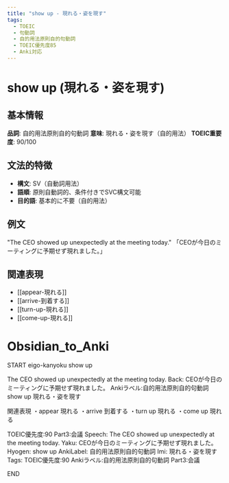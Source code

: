 ```yaml
---
title: "show up - 現れる・姿を現す"
tags:
  - TOEIC
  - 句動詞
  - 自的用法原則自的句動詞
  - TOEIC優先度85
  - Anki対応
---
```


# show up (現れる・姿を現す)

## 基本情報
**品詞**: 自的用法原則自的句動詞
**意味**: 現れる・姿を現す（自的用法）
**TOEIC重要度**: 90/100

## 文法的特徴
- **構文**: SV（自動詞用法）
- **語順**: 原則自動詞的、条件付きでSVC構文可能
- **目的語**: 基本的に不要（自的用法）

## 例文
"The CEO showed up unexpectedly at the meeting today."
「CEOが今日のミーティングに予期せず現れました。」

## 関連表現
- [[appear-現れる]]
- [[arrive-到着する]]
- [[turn-up-現れる]]
- [[come-up-現れる]]

# Obsidian_to_Anki
START
eigo-kanyoku
show up

The CEO showed up unexpectedly at the meeting today.
Back: 
CEOが今日のミーティングに予期せず現れました。
Ankiラベル:自的用法原則自的句動詞
show up
現れる・姿を現す

関連表現
・appear 現れる
・arrive 到着する
・turn up 現れる
・come up 現れる

TOEIC優先度:90
Part3:会議
Speech: The CEO showed up unexpectedly at the meeting today.
Yaku: CEOが今日のミーティングに予期せず現れました。
Hyogen: show up
AnkiLabel: 自的用法原則自的句動詞
Imi: 現れる・姿を現す
Tags: TOEIC優先度:90 Ankiラベル:自的用法原則自的句動詞 Part3:会議
<!--ID: 1753030707948-->
END 